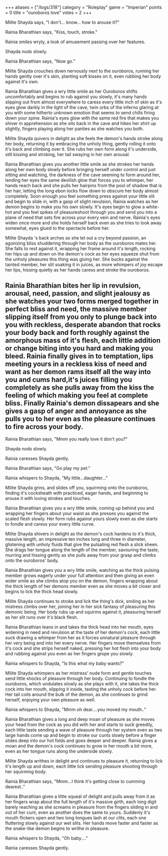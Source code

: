 +++
aliases = ["/logs/318"]
category = "Roleplay"
game = "Imperian"
points = 0
title = "ouroboros love"
votes = 2
+++

Milite Shayda says, "I don't... know... how to arouse it?"

Rainia Bharathian says, "Kiss, touch, stroke."

Rainia smiles wryly, a look of amusement passing over her features.

Shayda nods slowly.

Rainia Bharathian says, "Now go."

Milite Shayda crouches down nervously next to the ouroboros, running her hands 
gently over it's skin, planting soft kisses on it, even rubbing her body against 
it's own.

Rainia Bharathian gives a wry little smile as her Ouroboros shifts uncomfortably 
and begins to rub against you slowly, it's many hands slipping out from almost 
everywhere to caress every little inch of skin as it's eyes glow darkly in the 
light of the cave, twin orbs of the inferno glaring at you with some hitherto 
unknown emotion that seems to send chills firing down your spine. Rainia's eyes 
glow with the same red fire that makes you shiver in apprehension as she sits 
back in the cave and hikes her shirt up slightly, fingers playing along her 
panties as she watches you both.

Milite Shayda quivers in delight as she feels the demon's hands stroke along her 
body, returning it by embracing the unholy thing, gently rolling it onto it's 
back and climbing over it. She rubs her own form along it's underside, still 
kissing and stroking, her tail swaying in her own arousal.

Rainia Bharathian gives you another little smile as she strokes her hands along 
her own body slowly before bringing herself under control and just sitting and 
watching, the darkness of the cave seeming to form around her, lending her eyes 
the same devilish glow that forces you to whimper, her hands reach back and she 
pulls her hairpins from the pool of shadow that is her hair, letting the long 
ebon locks flow down to obscure her body almost completely. Soon enough you feel 
something press against your little slit and begin to slide in, with a gasp of 
slight revulsion, Rainia watches as her demon begins to make you his own slowly. 
It's eyes begin to glow a white-hot and you feel spikes of pleasureshoot through 
you and send you into a plane of need that sets fire across your every vein and 
nerve. Rainia's eyes widen once more and she holds herself back even as she 
tries to look away somewhat, eyes glued to the spectacle before her.

Milite Shayda 's back arches as she let out a cry beyond passion, an agonizing 
bliss shuddering through her body as the ouroboros mates her. She falls to rest 
against it, wrapping her frame around it's length, rocking her hips up and down 
on the demon's cock as her eyes squeeze shut from the unholy  pleasures this 
thing was giving her. She bucks against the tainted member, her slit soaking it 
in juices, as more whimpers of joy escape her lips, hissing quietly as her hands 
caress and stroke the ouroboros.

Rainia Bharathian bites her lip in revulsion, arousal, need, passion, and slight
jealousy as she watches your two forms merged together in perfect bliss and
need, the massive member slipping itself from you only to plunge back into you
with reckless, desperate abandon that rocks your body back and forth roughly
against the amorphous mass of it's flesh, each little addition or change biting
into you hard and making you bleed. Rainia finally gives in to temptation, lips
meeting yours in a reckless kiss of need and want as her demon rams itself all 
the way into you and cums hard,it's juices filling you completely as she pulls 
away from the kiss the feeling of which making you feel at complete bliss. 
Finally Rainia's demon dissapears and she gives a gasp of anger and annoyance as
she pulls you to her even as the pleasure continues to fire across your body.
--------------------------------------------------------------------------------



Rainia Bharathian says, "Mmm you really love it don't you?"

Shayda nods slowly.
 
Rainia caresses Shayda gently.

Rainia Bharathian says, "Go play my pet."

Rainia whispers to Shayda, "My little...daughter..."

Milite Shayda grins, and slides off you, squirming onto the ouroboros, finding
it's cocksheath with practiced, eager hands, and beginning to arouse it with 
loving strokes and touches.

Rainia Bharathian gives you a wry little smile, coming up behind you and 
wrapping her fingers about your waist as she presses you against the scaled 
flesh slowly. Her form rubs against yours slowly even as she starts to fondle 
and caress your every little curve.

Milite Shayda shivers in delight as the demon's cock hardens to it's thick, 
massive length, an impressive ten inches long and three in diameter, glistening 
with unholy fluids that give the pulsating red flesh a slick sheen. She drags 
her tongue along the length of the member, savouring the taste, murring and 
hissing gently as she pulls away from your grasp and climbs onto the 
ouroboros' body.

Rainia Bharathian gives you a wry little smile, watching as the thick pulsing 
member grows eagerly under your full attention and then giving an even wider 
smile as she climbs atop you on the demon, fingers wrapping about the thick 
length of her demons member even as she moves a bit closer and begins to lick 
the thick head slowly.

Milite Shayda continues to stroke and lick the thing's dick, smiling as her 
mistress climbs over her, joining her in her sick fantasy of pleasuring this 
demonic being. Her body rubs up and squirms against it, pleasuring herself as 
her slit runs over it's black flesh.

Rainia Bharathian leans in and takes the thick head into her mouth, eyes 
widening in need and revulsion at the taste of her demon's cock, each little 
suck drawing a whimper from her as it forces unnatural pleasure through her 
very being and into her every nerve. Her fingers move themselves from it's cock
and she strips herself naked, pressing her hot flesh into your body and rubbing
against you even as her fingers grope you slowly.

Rainia whispers to Shayda, "Is this what my baby wants?"

Milite Shayda whimpers as her mistress' nude form and gentle touches send 
little shocks of pleasure through her body. Continuing to fondle the ouroboros, 
which undulates slowly as she plays with it, she takes the thick cock into her 
mouth, slipping it inside, tasting the unholy cock before her. Her tail coils 
around the bulk of the demon, as she continues to grind herself, enjoying your 
own pleasure as well.

Rainia whispers to Shayda, "Mmm oh dear....you moved my mouth.."

Rainia Bharathian gives a long and deep moan of pleasure as she moves your head
from the cock as you did with her and starts to suck greedily, each little 
taste sending a wave of pleasure through her system even as two large hands 
come up and begin to stroke our cunts slowly before a finger slides deep into 
our hot folds and goes deeper and deeper. Rainia gives a moan and the demon's 
cock continues to grow in her mouth a bit more, even as her tongue runs along 
the underside slowly.


Milite Shayda writhes in delight and continues to pleasure it, returning to lick
it's length up and down, each little lick sending pleasure shooting through her 
squirming body.

Rainia Bharathian says, "Mmm...I think it's getting close to cumming dearest.."

Rainia Bharathian gives a little squeal of delight and pulls away from it as 
her fingers wrap about the full length of it's massive girth, each long digit 
barely reaching as she screams in pleasure from the fingers sliding in and out 
of her cunt, even as another does the same to yours. Suddenly it's mouth 
flickers open and two long tongues lash at our clits, each one fluttering 
slowly against our wet slits. Her hands move faster and faster as the 
snake-like demon begins to writhe in pleasure.

Rainia whispers to Shayda, "Oh baby...."

Rainia caresses Shayda gently.